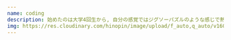 ```yaml
---
name: coding
description: 始めたのは大学4回生から, 自分の感覚ではジグソーパズルのような感じで熱中すると一生やってられるくらい夢中になれます。
img: https://res.cloudinary.com/hinopin/image/upload/f_auto,q_auto/v1609292036/hinopin-blog/coding_au2hu6.webp
---
```

